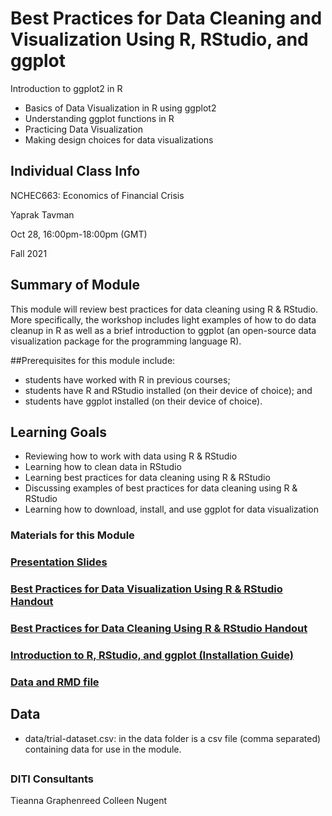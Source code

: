 # Best Practices for Data Cleaning and Visualization Using R, RStudio, and ggplot 

Introduction to ggplot2 in R
- Basics of Data Visualization in R using ggplot2
- Understanding ggplot functions in R
- Practicing Data Visualization 
- Making design choices for data visualizations

## Individual Class Info
NCHEC663: Economics of Financial Crisis

Yaprak Tavman

Oct 28, 16:00pm-18:00pm (GMT) 

Fall 2021


## Summary of Module
This module will review best practices for data cleaning using R & RStudio. More specifically, the workshop includes light examples of how to do data cleanup in R as well as a brief introduction to ggplot (an open-source data visualization package for the programming language R). 

##Prerequisites for this module include: 
* students have worked with R in previous courses; 
* students have R and RStudio installed (on their device of choice); and
* students have ggplot installed (on their device of choice). 


## Learning Goals
* Reviewing how to work with data using R & RStudio
* Learning how to clean data in RStudio
* Learning best practices for data cleaning using R & RStudio
* Discussing examples of best practices for data cleaning using R & RStudio
* Learning how to download, install, and use ggplot for data visualization
 
### Materials for this Module
### [Presentation Slides](https://github.com/NULabNortheastern/digitalassignmentshowcase/blob/master/intro_r/economics_of_financial_crisis-fall2021-tavman/Slides_Data-Visualization-in-ggplot2_tavman.pdf)
### [Best Practices for Data Visualization Using R & RStudio Handout](https://github.com/NULabNortheastern/digitalassignmentshowcase/blob/master/intro_r/economics_of_financial_crisis-fall2021-tavman/Handout_Using-ggplot2-for-data-visualization.pdf)
### [Best Practices for Data Cleaning Using R & RStudio Handout](https://github.com/NULabNortheastern/digitalassignmentshowcase/blob/master/intro_r/economics_of_financial_crisis-fall2021-tavman/Handout_Best-Practices-for-Data-Cleaning_diti-fall2021-tavman.pdf)
### [Introduction to R, RStudio, and ggplot (Installation Guide)](https://github.com/NULabNortheastern/digitalassignmentshowcase/blob/master/intro_r/economics_of_financial_crisis-fall2021-tavman/Introduction%20to%20R%2C%20RStudio%2C%20and%20ggplot%20(Installation%20Guide).pdf)
### [Data and RMD file](https://github.com/NULabNortheastern/digitalassignmentshowcase/tree/master/intro_r/economics_of_financial_crisis-fall2021-tavman/ggplot2-diti-demo-guide_Tavman-fall2021)

## Data

* data/trial-dataset.csv: in the data folder is a csv file (comma separated) containing data for use in the module.

## 
### DITI Consultants
Tieanna Graphenreed
Colleen Nugent
